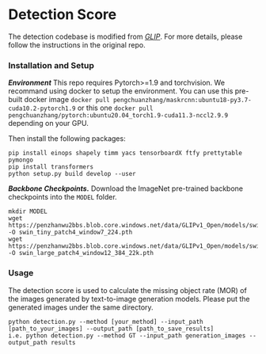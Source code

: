 # Detection Score

The detection codebase is modified from [*GLIP*](https://github.com/microsoft/GLIP). For more details, please follow the instructions in the original repo. 

### Installation and Setup

***Environment***
This repo requires Pytorch>=1.9 and torchvision. We recommand using docker to setup the environment. You can use this pre-built docker image ``docker pull pengchuanzhang/maskrcnn:ubuntu18-py3.7-cuda10.2-pytorch1.9`` or this one ``docker pull pengchuanzhang/pytorch:ubuntu20.04_torch1.9-cuda11.3-nccl2.9.9`` depending on your GPU.

Then install the following packages:
```
pip install einops shapely timm yacs tensorboardX ftfy prettytable pymongo
pip install transformers 
python setup.py build develop --user
```

***Backbone Checkpoints.*** Download the ImageNet pre-trained backbone checkpoints into the ``MODEL`` folder. 
```
mkdir MODEL
wget https://penzhanwu2bbs.blob.core.windows.net/data/GLIPv1_Open/models/swin_tiny_patch4_window7_224.pth -O swin_tiny_patch4_window7_224.pth
wget https://penzhanwu2bbs.blob.core.windows.net/data/GLIPv1_Open/models/swin_large_patch4_window12_384_22k.pth -O swin_large_patch4_window12_384_22k.pth
```


### Usage

The detection score is used to calculate the missing object rate (MOR) of the images generated by text-to-image generation models. Please put the generated images under the same directory.

```
python detection.py --method [your_method] --input_path [path_to_your_images] --output_path [path_to_save_results]
i.e. python detection.py --method GT --input_path generation_images --output_path results
```